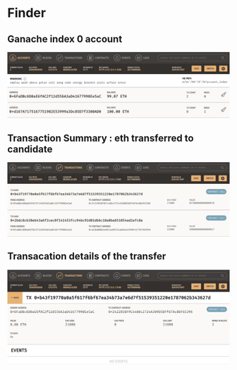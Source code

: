 # Finder

## Ganache index 0 account 
![Ganache Index 0 Account](./Images/1.Ganache_Account.png)

## Transaction Summary : eth transferred to candidate
![Transactions counts](./Images/2.Ganache_Transactions.png)

## Transacation details of the transfer
![Transaction details](./Images/3.Transaction_details.png)
